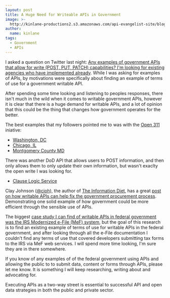 ```yaml
---
layout: post
title: A Huge Need for Writeable APIs in Government
image: >-
  http://kinlane-productions2.s3.amazonaws.com/api-evangelist-site/blog/bw-pen-hand.png
author:
  name: kinlane
tags:
  - Government
  - APIs
---
```

I asked a question on Twitter last night: [Any examples of government APIs that allow for write (POST, PUT, PATCH) capabilities? I'm looking for existing agencies who have implemented already](https://twitter.com/kinlane/status/382685108014428160). While I was asking for examples of APIs, by motivations were specifically about finding an example of terms of use for a government writable API.

After spending some time looking and listening to peoples responses, there isn't much in the wild when it comes to writable government APIs, however it is clear that there is a huge demand for writable APIs, and a lot of opinion that this could be the thing that changes how government operates for the better.

The best examples that my followers pointed me to was with the [Open 311](http://open311.org/) iniative:

*   [Washington, DC](http://dc.gov/DC/About+DC.Gov/Terms+and+Conditions#1)
*   [Chicago, IL](http://dev.cityofchicago.org/docs/api/tos)
*   [Montgomery County MD](http://www.montgomerycountymd.gov/mcg/user_rights.html)

There was another DoD API that allows users to POST information, and then only allows them to only update their own information, but wasn't exaclty the open write I was looking for.

*   [Clause Logic Service](https://clauselogic.altess.army.mil/banner)

Clay Johnson ([@cjoh](https://twitter.com/cjoh)), the author of [The Information Diet](http://www.informationdiet.com/), has a great [post on how writable APIs can help fix the government procurement process](http://dobtco.github.io/fixing-procurement-ebook/final/fixing-procurement-ebook/#how-to-fix-procurement-2-up-the-api-game). Demonstrating one solid example of how government could be more efficient through the sensible use of APIs.

The biggest [case study I can find of writable APIs in federal government was the IRS Modernized e-File (MeF) system](http://apievangelist.com/2013/09/15/irs-modernized-efile-mef-a-blueprint-for-public--private-sector-partnerships-in-a-21st-century-digital-economy-draft/ "case study I can find of writable APIs in federal government was the IRS Modernized e-File system"), but the goal of this research is to find an existing example of terms of use for writable APIs in the federal government, and after looking through all the e-File documentation I couldn't find any terms of use that covered developers submitting tax forms to the IRS via MeF web services. I will spend more time looking, I'm sure they are in there somewhere.

If you know of any examples of of the federal government using APIs and allowing the public to to submit data, content or forms through APIs, please let me know. It is something I will keep researching, writing about and advocating for.

Executing APIs as a two-way street is essential to successful API and open data strategies in both the public and private sector.